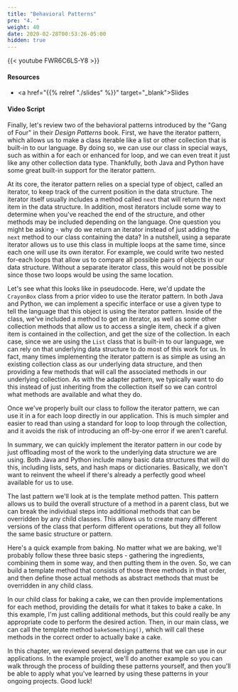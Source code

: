 ```yaml
---
title: "Behavioral Patterns"
pre: "4. "
weight: 40
date: 2020-02-28T00:53:26-05:00
hidden: true
---
```


{{< youtube FWR6C6LS-Y8   >}}

#### Resources

* <a href="{{% relref "./slides" %}}" target="_blank">Slides</a>

#### Video Script

Finally, let's review two of the behavioral patterns introduced by the "Gang of Four" in their _Design Patterns_ book. First, we have the iterator pattern, which allows us to make a class iterable like a list or other collection that is built-in to our language. By doing so, we can use our class in special ways, such as within a for each or enhanced for loop, and we can even treat it just like any other collection data type. Thankfully, both Java and Python have some great built-in support for the iterator pattern.

At its core, the iterator pattern relies on a special type of object, called an iterator, to keep track of the current position in the data structure. The iterator itself usually includes a method called `next` that will return the next item in the data structure. In addition, most iterators include some way to determine when you've reached the end of the structure, and other methods may be included depending on the language. One question you might be asking - why do we return an iterator instead of just adding the `next` method to our class containing the data? In a nutshell, using a separate iterator allows us to use this class in multiple loops at the same time, since each one will use its own iterator. For example, we could write two nested for-each loops that allow us to compare all possible pairs of objects in our data structure. Without a separate iterator class, this would not be possible since those two loops would be using the same location. 

Let's see what this looks like in pseudocode. Here, we'd update the `CrayonBox` class from a prior video to use the iterator pattern. In both Java and Python, we can implement a specific interface or use a given type to tell the language that this object is using the iterator pattern. Inside of the class, we've included a method to get an iterator, as well as some other collection methods that allow us to access a single item, check if a given item is contained in the collection, and get the size of the collection. In each case, since we are using the `List` class that is built-in to our language, we can rely on that underlying data structure to do most of this work for us. In fact, many times implementing the iterator pattern is as simple as using an existing collection class as our underlying data structure, and then providing a few methods that will call the associated methods in our underlying collection. As with the adapter pattern, we typically want to do this instead of just inheriting from the collection itself so we can control what methods are available and what they do. 

Once we've properly built our class to follow the iterator pattern, we can use it in a for each loop directly in our application. This is much simpler and easier to read than using a standard for loop to loop through the collection, and it avoids the risk of introducing an off-by-one error if we aren't careful. 

In summary, we can quickly implement the iterator pattern in our code by just offloading most of the work to the underlying data structure we are using. Both Java and Python include many basic data structures that will do this, including lists, sets, and hash maps or dictionaries. Basically, we don't want to reinvent the wheel if there's already a perfectly good wheel available for us to use. 

The last pattern we'll look at is the template method patten. This pattern allows us to build the overall structure of a method in a parent class, but we can break the individual steps into additional methods that can be overridden by any child classes. This allows us to create many different versions of the class that perform different operations, but they all follow the same basic structure or pattern.

Here's a quick example from baking. No matter what we are baking, we'll probably follow these three basic steps - gathering the ingredients, combining them in some way, and then putting them in the oven. So, we can build a template method that consists of those three methods in that order, and then define those actual methods as abstract methods that must be overridden in any child class. 

In our child class for baking a cake, we can then provide implementations for each method, providing the details for what it takes to bake a cake. In this example, I'm just calling additional methods, but this could really be any appropriate code to perform the desired action. Then, in our main class, we can call the template method `bakeSomething()`, which will call these methods in the correct order to actually bake a cake.

In this chapter, we reviewed several design patterns that we can use in our applications. In the example project, we'll do another example so you can walk through the process of building these patterns yourself, and then you'll be able to apply what you've learned by using these patterns in your ongoing projects. Good luck!

